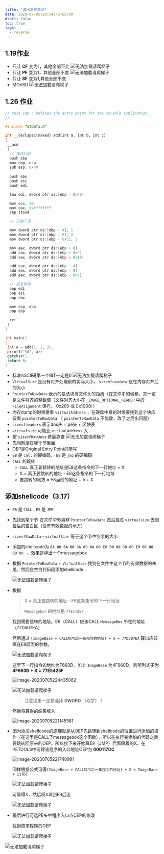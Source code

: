 ```yaml
---
title: "滴水三期笔记"
date: 2020-07-05T20:54:43+08:00
draft: false
toc: true
tags: 
  - reverse
---
```

## 1.19作业
+ 只让 **CF** 变为1，其他全部不变
![无法加载请爬梯子](https://cdn.jsdelivr.net/gh/smallzhong/picgo-pic-bed@master/20200705210151.png)
+ 只让 **PF** 变为1，其他全部不变
![无法加载请爬梯子](https://cdn.jsdelivr.net/gh/smallzhong/picgo-pic-bed@master/20200705210225.png)
+ 只让 **SF** 变为1,其他全部不变
+ MOVSD
![无法加载请爬梯子](https://cdn.jsdelivr.net/gh/smallzhong/picgo-pic-bed@master/20200705210241.png)
## 1.26 作业
```c++
// test.cpp : Defines the entry point for the console application.
//

#include "stdafx.h"

int __declspec(naked) add(int a, int b, int c)
{
 __asm
 {
  // 保存队战
  push ebp
  mov ebp, esp
  sub esp, 0x40
  
  push ebx
  push esi
  push edi

  lea edi, dword ptr ss:[ebp - 0x40]

  mov ecx, 10
  mov eax, 0xffffffff
  rep stosd

  // 开始干活

  mov dword ptr ds:[ebp - 4], 1
  mov dword ptr ds:[ebp - 8], 2
  mov dword ptr ds:[ebp - 0xC], 3

  mov eax, dword ptr ds:[ebp + 8]
  add eax, dword ptr ds:[ebp + 0xC]
  add eax, dword ptr ds:[ebp + 0x10]

  add eax, dword ptr ds:[ebp - 4]
  add eax, dword ptr ds:[ebp - 8]
  add eax, dword ptr ds:[ebp - 0xc]

  // 回复现场
  pop edi
  pop esi
  pop ebx

  mov esp, ebp
  pop ebp

  ret
 }
}

int main()
{
 int a = add(1, 2, 3);
 printf("%d", a);
 getchar();
 return 0;
}
```
+ 标准ASCII码第一个BIT一定是0
![无法加载请爬梯子](https://cdn.jsdelivr.net/gh/smallzhong/picgo-pic-bed@master/20200705210338.png)
+ `VirtualSize` 是没有对齐处理前的实际大小， `sizeofrawdata` 是在内存对齐后的大小
+  `PointerToRawData` 表示的是该块离文件头的距离（在文件中的偏移，其一定是文件对齐的整数倍（文件对齐大小在 `_IMAGE_OPTIONAL_HEADER` 中的 `FileAlignment` 保存， 0x200 或 0x1000））
+ 内存dump的时候要看 `virtualAddress` ，在硬盘中看的时候要找到这个块应该看 `pointerToRawData` （ `pointerToRawData` 不能改，改了之后出问题）
+ `sizeofheaders` 表示dos头 + pe头 + 区块表
+ `virtualsize` 可能比 `virtualAddress` 大
+ 按 `sizeofRawData` 拷最靠谱
![无法加载请爬梯子](https://cdn.jsdelivr.net/gh/smallzhong/picgo-pic-bed@master/20200705210413.png)
+ 先判断是在哪个节里面
+ OEP是Original Entry Point的简写
+ `E8` 是 `call` 的硬编码， `E9` 是 `jmp` 的硬编码
+ `CALL` 的跳转
    + `CALL` 真正要跳转的地址是E8这条指令的下一行地址 + X
    + X = 真正要跳转的地址 - E8这条指令的下一行地址
    + 要跳转的地方 = E8当前的地址 + 5 + X
## 添加shellcode（3.17）

+ `E8`  是 `CALL` , `E9` 是 `JMP`

+ 先找到某个节 *在文件中的偏移* `PointerToRawData` 然后跳过 `virtualsize` 去到最后的空白区（没有有效数据的地方）

+ `sizeofRawData` - `virtualSize` 等于这个节中空余的大小

+ 添加的shellcode为 `6A 00 6A 00 6A 00 6A 00 E8 00 00 00 00 E9 00 00 00 00 ` ，效果是弹出一个messagebox

+ 根据 `PointerToRawData` + `VirtualSize` 找到在文件中这个节的有效数据的末尾，然后在空白代码段添加shellcode

  ![无法加载请爬梯子](https://cdn.jsdelivr.net/gh/smallzhong/picgo-pic-bed@master/20200705215411.png)

+ 根据

  > X = 真正要跳转的地址 - E8这条指令的下一行地址
  >
  > `Messagebox` 的地址是 `77E5425F`

  找到需要跳转的地址。E8（CALL）应该CALL  `MessageBox` 所在的地址（77D507EA）

  然后通过 `(ImageBase + CALL指令后一条指令的地址) + X = 77D507EA` 算出应该填在E8后面的参数。

  ![无法加载请爬梯子](https://cdn.jsdelivr.net/gh/smallzhong/picgo-pic-bed@master/20200705220737.png)

  这里下一行指令的地址为F660D，加上 `ImageBase` 为4F660D，则所列式子为 **4F660D + X = 77E5425F**

  ![image-20200705224435062](C:\Users\22112\AppData\Roaming\Typora\typora-user-images\old_images\image-20200705224435062.png)

  ![无法加载请爬梯子](https://cdn.jsdelivr.net/gh/smallzhong/picgo-pic-bed@master/20200705230109.png)

  > 注意这里一定要选择 **DWORD** （双字）！

  然后将算得的结果填入

  ![image-20200705221145581](C:\Users\22112\AppData\Roaming\Typora\typora-user-images\old_images\image-20200705221145581.png)

  

+ 因为添加shellcode的原理就是从OEP先跳转到shellcode的位置进行添加的操作（在这里是CALL了messagebox这个函数），所以在执行完添加的代码之后要跳转回原来的OEP。所以接下来开始算E9（JMP）后面跟着的X。在PETOOLS中可得该程序的入口地址OEP为 **000117DC**

  ![image-20200705221740991](C:\Users\22112\AppData\Roaming\Typora\typora-user-images\old_images\image-20200705221740991.png)

  同样根据公式可得`(ImageBase + CALL指令后一条指令的地址) + X = ImageBase + 117DC`
  
  ![无法加载请爬梯子](https://cdn.jsdelivr.net/gh/smallzhong/picgo-pic-bed@master/20200705222125.png)
  
  可算得X，然后将X填到E9后面
  
  ![无法加载请爬梯子](https://cdn.jsdelivr.net/gh/smallzhong/picgo-pic-bed@master/20200705222222.png)
  
+ 最后进行可选PE头中程序入口点OEP的修改

  找到原来程序的OEP

  ![无法加载请爬梯子](https://cdn.jsdelivr.net/gh/smallzhong/picgo-pic-bed@master/20200705222452.png)



![无法加载请爬梯子](https://cdn.jsdelivr.net/gh/smallzhong/picgo-pic-bed@master/20200705232039.png)







